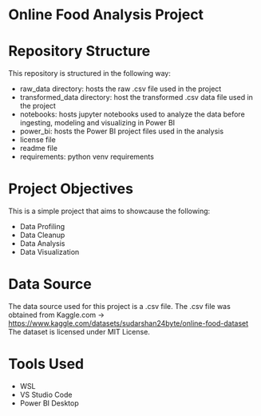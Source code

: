 # Online Food Analysis Project

# Repository Structure
This repository is structured in the following way:
- raw_data directory: hosts the raw .csv file used in the project
- transformed_data directory: host the transformed .csv data file used in the project
- notebooks: hosts jupyter notebooks used to analyze the data before ingesting, modeling and visualizing in Power BI
- power_bi: hosts the Power BI project files used in the analysis
- license file
- readme file
- requirements: python venv requirements

# Project Objectives
This is a simple project that aims to showcause the following:
- Data Profiling
- Data Cleanup
- Data Analysis
- Data Visualization

# Data Source
The data source used for this project is a .csv file.
The .csv file was obtained from Kaggle.com -> https://www.kaggle.com/datasets/sudarshan24byte/online-food-dataset
The dataset is licensed under MIT License.

# Tools Used
- WSL
- VS Studio Code
- Power BI Desktop